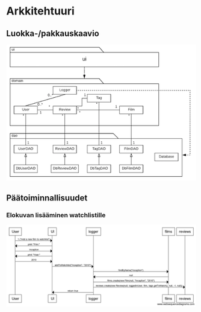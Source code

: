 # Arkkitehtuuri

## Luokka-/pakkauskaavio
<img src="https://github.com/emmalait/FilmLogger/blob/master/dokumentaatio/images/pakkausluokkakaavio.png?raw=true">

## Päätoiminnallisuudet

### Elokuvan lisääminen watchlistille
<img src="https://github.com/emmalait/FilmLogger/blob/master/dokumentaatio/images/sk-addToWatchlist.png?raw=true">
